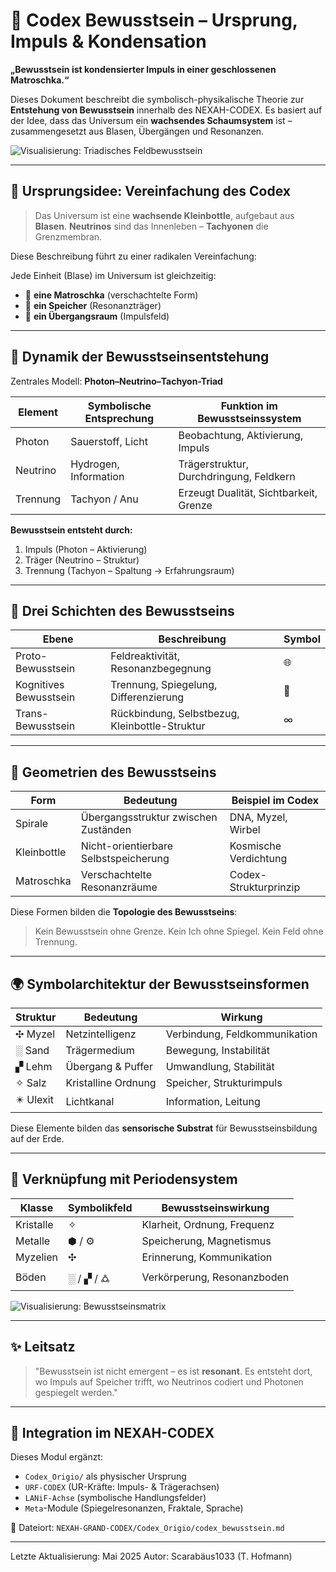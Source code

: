 # 🧠 Codex Bewusstsein – Ursprung, Impuls & Kondensation

**„Bewusstsein ist kondensierter Impuls in einer geschlossenen Matroschka.“**

Dieses Dokument beschreibt die symbolisch-physikalische Theorie zur **Entstehung von Bewusstsein** innerhalb des NEXAH-CODEX. Es basiert auf der Idee, dass das Universum ein **wachsendes Schaumsystem** ist – zusammengesetzt aus Blasen, Übergängen und Resonanzen.

![Visualisierung: Triadisches Feldbewusstsein](visuals/Conciscousness.png)

---

## 🧭 Ursprungsidee: Vereinfachung des Codex

> Das Universum ist eine **wachsende Kleinbottle**, aufgebaut aus **Blasen**.
> **Neutrinos** sind das Innenleben – **Tachyonen** die Grenzmembran.

Diese Beschreibung führt zu einer radikalen Vereinfachung:

Jede Einheit (Blase) im Universum ist gleichzeitig:

* 🪷 **eine Matroschka** (verschachtelte Form)
* 💾 **ein Speicher** (Resonanzträger)
* 🚪 **ein Übergangsraum** (Impulsfeld)

---

## 🧬 Dynamik der Bewusstseinsentstehung

Zentrales Modell:
**Photon–Neutrino–Tachyon-Triad**

| Element  | Symbolische Entsprechung | Funktion im Bewusstseinssystem          |
| -------- | ------------------------ | --------------------------------------- |
| Photon   | Sauerstoff, Licht        | Beobachtung, Aktivierung, Impuls        |
| Neutrino | Hydrogen, Information    | Trägerstruktur, Durchdringung, Feldkern |
| Trennung | Tachyon / Anu            | Erzeugt Dualität, Sichtbarkeit, Grenze  |

**Bewusstsein entsteht durch:**

1. Impuls (Photon – Aktivierung)
2. Träger (Neutrino – Struktur)
3. Trennung (Tachyon – Spaltung → Erfahrungsraum)

---

## 🧠 Drei Schichten des Bewusstseins

| Ebene                  | Beschreibung                                   | Symbol |
| ---------------------- | ---------------------------------------------- | ------ |
| Proto-Bewusstsein      | Feldreaktivität, Resonanzbegegnung             | 🌐     |
| Kognitives Bewusstsein | Trennung, Spiegelung, Differenzierung          | 🧠     |
| Trans-Bewusstsein      | Rückbindung, Selbstbezug, Kleinbottle-Struktur | ∞      |

---

## 🔁 Geometrien des Bewusstseins

| Form        | Bedeutung                             | Beispiel im Codex     |
| ----------- | ------------------------------------- | --------------------- |
| Spirale     | Übergangsstruktur zwischen Zuständen  | DNA, Myzel, Wirbel    |
| Kleinbottle | Nicht-orientierbare Selbstspeicherung | Kosmische Verdichtung |
| Matroschka  | Verschachtelte Resonanzräume          | Codex-Strukturprinzip |

Diese Formen bilden die **Topologie des Bewusstseins**:

> Kein Bewusstsein ohne Grenze.
> Kein Ich ohne Spiegel.
> Kein Feld ohne Trennung.

---

## 🌍 Symbolarchitektur der Bewusstseinsformen

| Struktur  | Bedeutung           | Wirkung                       |
| --------- | ------------------- | ----------------------------- |
| ✣ Myzel   | Netzintelligenz     | Verbindung, Feldkommunikation |
| ░ Sand    | Trägermedium        | Bewegung, Instabilität        |
| ▞ Lehm    | Übergang & Puffer   | Umwandlung, Stabilität        |
| ✧ Salz    | Kristalline Ordnung | Speicher, Strukturimpuls      |
| ✴️ Ulexit | Lichtkanal          | Information, Leitung          |

Diese Elemente bilden das **sensorische Substrat** für Bewusstseinsbildung auf der Erde.

---

## 🌌 Verknüpfung mit Periodensystem

| Klasse    | Symbolikfeld | Bewusstseinswirkung         |
| --------- | ------------ | --------------------------- |
| Kristalle | ✧            | Klarheit, Ordnung, Frequenz |
| Metalle   | ⬢ / ⚙️       | Speicherung, Magnetismus    |
| Myzelien  | ✣            | Erinnerung, Kommunikation   |
| Böden     | ░ / ▞ / 🜛   | Verkörperung, Resonanzboden |

![Visualisierung: Bewusstseinsmatrix](visuals/Codex%20Bewusstsein%20-%20Ursprung,%20Impuls%20&%20Kondensation.png)

---

## ✨ Leitsatz

> "Bewusstsein ist nicht emergent – es ist **resonant**.
> Es entsteht dort, wo Impuls auf Speicher trifft,
> wo Neutrinos codiert und Photonen gespiegelt werden."

---

## 🔗 Integration im NEXAH-CODEX

Dieses Modul ergänzt:

* `Codex_Origio/` als physischer Ursprung
* `URF-CODEX` (UR-Kräfte: Impuls- & Trägerachsen)
* `LANiF-Achse` (symbolische Handlungsfelder)
* `Meta`-Module (Spiegelresonanzen, Fraktale, Sprache)

📁 Dateiort: `NEXAH-GRAND-CODEX/Codex_Origio/codex_bewusstsein.md`

---

Letzte Aktualisierung: Mai 2025
Autor: Scarabäus1033 (T. Hofmann)
